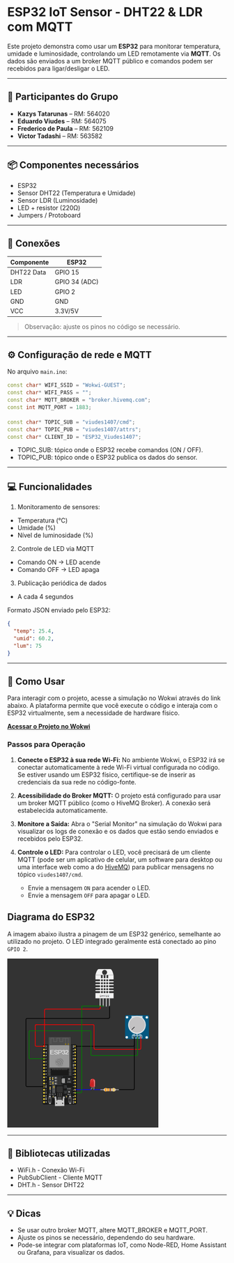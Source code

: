 # ESP32 IoT Sensor - DHT22 & LDR com MQTT

Este projeto demonstra como usar um **ESP32** para monitorar temperatura, umidade e luminosidade, controlando um LED remotamente via **MQTT**. Os dados são enviados a um broker MQTT público e comandos podem ser recebidos para ligar/desligar o LED.

---

## 👥 Participantes do Grupo

- **Kazys Tatarunas** – RM: 564020  
- **Eduardo Viudes** – RM: 564075  
- **Frederico de Paula** – RM: 562109 
- **Victor Tadashi** – RM: 563582  

---

## 📦 Componentes necessários

- ESP32
- Sensor DHT22 (Temperatura e Umidade)
- Sensor LDR (Luminosidade)
- LED + resistor (220Ω)
- Jumpers / Protoboard

---

## 🔌 Conexões

| Componente | ESP32 |
|------------|-------|
| DHT22 Data | GPIO 15 |
| LDR        | GPIO 34 (ADC) |
| LED        | GPIO 2  |
| GND        | GND    |
| VCC        | 3.3V/5V|

> Observação: ajuste os pinos no código se necessário.

---

## ⚙️ Configuração de rede e MQTT

No arquivo `main.ino`:

```cpp
const char* WIFI_SSID = "Wokwi-GUEST";
const char* WIFI_PASS = "";
const char* MQTT_BROKER = "broker.hivemq.com";
const int MQTT_PORT = 1883;

const char* TOPIC_SUB = "viudes1407/cmd";
const char* TOPIC_PUB = "viudes1407/attrs";
const char* CLIENT_ID = "ESP32_Viudes1407";
```
- TOPIC_SUB: tópico onde o ESP32 recebe comandos (ON / OFF).
- TOPIC_PUB: tópico onde o ESP32 publica os dados do sensor.

---

## 💻 Funcionalidades
1. Monitoramento de sensores:
- Temperatura (°C)
- Umidade (%)
- Nível de luminosidade (%)
2. Controle de LED via MQTT
- Comando ON → LED acende
- Comando OFF → LED apaga
3. Publicação periódica de dados
- A cada 4 segundos

Formato JSON enviado pelo ESP32:
```json
{
  "temp": 25.4,
  "umid": 60.2,
  "lum": 75
}
```

---

## 🚀 Como Usar

Para interagir com o projeto, acesse a simulação no Wokwi através do link abaixo. A plataforma permite que você execute o código e interaja com o ESP32 virtualmente, sem a necessidade de hardware físico.

[**Acessar o Projeto no Wokwi**](https://wokwi.com/projects/444915840852511745)

### Passos para Operação

1.  **Conecte o ESP32 à sua rede Wi-Fi:** No ambiente Wokwi, o ESP32 irá se conectar automaticamente à rede Wi-Fi virtual configurada no código. Se estiver usando um ESP32 físico, certifique-se de inserir as credenciais da sua rede no código-fonte.

2.  **Acessibilidade do Broker MQTT:** O projeto está configurado para usar um broker MQTT público (como o HiveMQ Broker). A conexão será estabelecida automaticamente.

3.  **Monitore a Saída:** Abra o "Serial Monitor" na simulação do Wokwi para visualizar os logs de conexão e os dados que estão sendo enviados e recebidos pelo ESP32.

4.  **Controle o LED:** Para controlar o LED, você precisará de um cliente MQTT (pode ser um aplicativo de celular, um software para desktop ou uma interface web como a do [HiveMQ](https://www.hivemq.com/demos/websocket-client/)) para publicar mensagens no tópico `viudes1407/cmd`.
    * Envie a mensagem `ON` para acender o LED.
    * Envie a mensagem `OFF` para apagar o LED.

## Diagrama do ESP32

A imagem abaixo ilustra a pinagem de um ESP32 genérico, semelhante ao utilizado no projeto. O LED integrado geralmente está conectado ao pino `GPIO 2`.

![ESP32 Pinout](/images/esp32.png)

---

## 📄 Bibliotecas utilizadas

- WiFi.h - Conexão Wi-Fi
- PubSubClient - Cliente MQTT
- DHT.h - Sensor DHT22

---

## 💡 Dicas
- Se usar outro broker MQTT, altere MQTT_BROKER e MQTT_PORT.
- Ajuste os pinos se necessário, dependendo do seu hardware.
- Pode-se integrar com plataformas IoT, como Node-RED, Home Assistant ou Grafana, para visualizar os dados.
